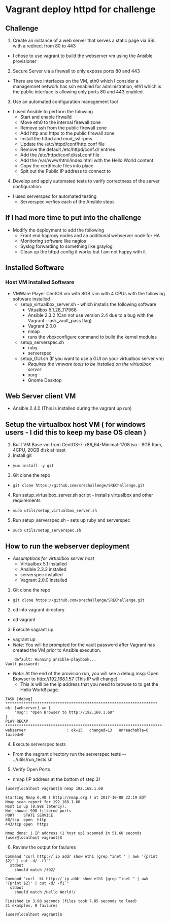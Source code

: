 # Vagrant deploy httpd for challenge


## Challenge
1. Create an instance of a web server that serves a static page via SSL with a redirect from 80 to 443
- I chose to use vagrant to build the webserver vm using the Ansible provisioner

2. Secure Server via a firewall to only expose ports 80 and 443
- There are two interfaces on the VM, eth0 which I consider a managemnet network has ssh enabled for administration, eth1 which is the public interface is allowing only ports 80 and 443 enabled.

3. Use an automated configuration management tool
- I used Ansible to perform the folowing
  - Start and enable firwalld
  - Move eth0 to the internal firewall zone
  - Remove ssh from the public firewall zone
  - Add http and https to the public firewall zone
  - Install the httpd and mod_ssl rpms
  - Update the /etc/httpd/conf/http.conf file
  - Remove the default /etc/httpd/conf.d/ entries
  - Add the /etc/httpd/conf.d/ssl.conf file
  - Add the /var/www/html/index.html with the Hello World content
  - Copy the certificate files into place
  - Spit out the Public IP address to connect to

4. Develop and apply automated tests to verify correctness of the server configuration.
- I used serverspec for automated testing
  - Serverspec verfies each of the Ansible steps

## If I had more time to put into the challenge
- Modify the deployment to add the following
  - Front end haproxy nodes and an additional webserver node for HA
  - Monitoring software like nagios
  - Syslog forwarding to something like graylog
  - Clean up the httpd config it works but I am not happy with it

## Installed Software
### Host VM Installed Software
- VMWare Player CentOS vm with 8GB ram with 4 CPUs with the following software installed
  - setup_virtualbox_server.sh  - which installs the following software
    - Vitualbox 5.1.28_117968
    - Ansible 2.3.2 (Can not use version 2.4 due to a bug with the Vagrant --ask_vault_pass flag)
    - Vagrant 2.0.0
    - nmap
    - runs the vboxconfigure command to build the kernel modules
  - setup_serverspec.sh
    - ruby
    - serverspec
  - setup_GUI.sh (If you want to use a GUI on your virtualbox server vm)
    - *Requires the vmware tools to be installed on the virtualbox server*
    - xorg
    - Gnome Desktop
  
## Web Server client VM
- Ansible 2.4.0 (This is installed during the vagrant up run)

## Setup the virtualbox host VM ( for windows users - I did this to keep my base OS clean )
1. Built VM Base vm from CentOS-7-x86_64-Minimal-1708.iso - 8GB Ram, 4CPU, 20GB disk at least
2. Install git 
- ```yum install -y git```
3. Git clone the repo
- ```git clone https://github.com/srechallenge/SREChallenge.git```
4. Run setup_virtualbox_server.sh script - installs virtualbox and other requirements
- ``` sudo utils/setup_virtualbox_server.sh ```
5. Run setup_serverspec.sh - sets up ruby and serverspec
- ``` sudo utils/setup_serverspec.sh ```

## How to run the webserver deployment
- *Assumptions for virtualbox server host* 
  - Virtualbox 5.1 installed
  - Ansible 2.3.2 installed
  - serverspec installed
  - Vagrant 2.0.0 installed
1. Git clone the repo
- ```git clone https://github.com/srechallenge/SREChallenge.git```
2. cd into vagrant directory
- cd vagrant
3. Execute vagrant up
- vagrant up
- *Note*: You will be prompted for the vault password after Vagrant has created the VM prior to Ansible execution.
```
    default: Running ansible-playbook...
Vault password: 
```
- *Note*: At the end of the provision run, you will see a debug msg: Open Browser to http://192.168.1.57 (This IP will change)
  - This is will be the ip address that you need to browse to to get the Hello World! page.
```
TASK [debug] *******************************************************************
ok: [webserver] => {
    "msg": "Open Browser to http://192.168.1.60"
}
PLAY RECAP *********************************************************************
webserver                  : ok=15   changed=13   unreachable=0    failed=0   
```
4. Execute serverspec tests
- From the vagrant directory run the serverspec tests
-- ../utils/run_tests.sh
5. Verify Open Ports
- nmap (IP address at the bottom of step 3)
```
[user@localhost vagrant]$ nmap 192.168.1.60

Starting Nmap 6.40 ( http://nmap.org ) at 2017-10-08 22:19 EDT
Nmap scan report for 192.168.1.60
Host is up (0.98s latency).
Not shown: 998 filtered ports
PORT    STATE SERVICE
80/tcp  open  http
443/tcp open  https

Nmap done: 1 IP address (1 host up) scanned in 51.60 seconds
[user@localhost vagrant]$ 
 ```
6. Review the output for faulures
```
Command "curl http://`ip addr show eth1 |grep "inet " | awk '{print $2}' | cut -d/ -f1`"
  stdout
    should match /302/

Command "curl -kL http://`ip addr show eth1 |grep "inet " | awk '{print $2}' | cut -d/ -f1`"
  stdout
    should match /Hello World!/

Finished in 3.98 seconds (files took 7.85 seconds to load)
31 examples, 0 failures

[user@localhost vagrant]$ 

```

